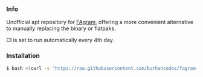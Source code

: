 ### Info
Unofficial apt repository for [FAgram](https://github.com/FajoX1/fagramdesktop), offering a more convenient alternative to manually replacing the binary or flatpaks.

CI is set to run automatically every 4th day.

### Installation

```bash
$ bash <(curl -s "https://raw.githubusercontent.com/burhancodes/fagram-deb/main/install.sh")
```